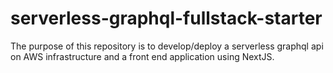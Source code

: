 # serverless-graphql-fullstack-starter

The purpose of this repository is to develop/deploy a serverless graphql api on AWS infrastructure and a front end application using NextJS.
